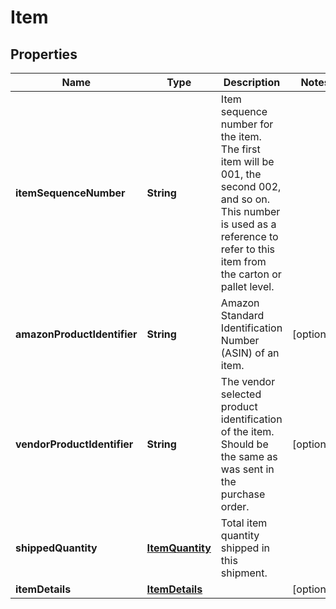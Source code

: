 
# Item

## Properties
Name | Type | Description | Notes
------------ | ------------- | ------------- | -------------
**itemSequenceNumber** | **String** | Item sequence number for the item. The first item will be 001, the second 002, and so on. This number is used as a reference to refer to this item from the carton or pallet level. | 
**amazonProductIdentifier** | **String** | Amazon Standard Identification Number (ASIN) of an item. |  [optional]
**vendorProductIdentifier** | **String** | The vendor selected product identification of the item. Should be the same as was sent in the purchase order. |  [optional]
**shippedQuantity** | [**ItemQuantity**](ItemQuantity.md) | Total item quantity shipped in this shipment. | 
**itemDetails** | [**ItemDetails**](ItemDetails.md) |  |  [optional]



